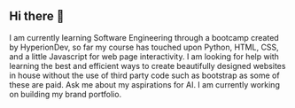 ## Hi there 👋
I am currently learning Software Engineering through a bootcamp created by HyperionDev, so far my course has touched upon Python, HTML, CSS, and a little Javascript for web page interactivity.
I am looking for help with learning the best and efficient ways to create beautifully designed websites in house without the use of third party code such as bootstrap as some of these are paid.
Ask me about my aspirations for AI.
I am currently working on building my brand portfolio.

<!--
**incub0t-hash/incub0t-hash** is a ✨ _special_ ✨ repository because its `README.md` (this file) appears on your GitHub profile.

Here are some ideas to get you started:

- 🔭 I’m currently working on ...
- 🌱 I’m currently learning ...
- 👯 I’m looking to collaborate on ...
- 🤔 I’m looking for help with ...
- 💬 Ask me about ...
- 📫 How to reach me: ...
- 😄 Pronouns: ...
- ⚡ Fun fact: ...
-->
